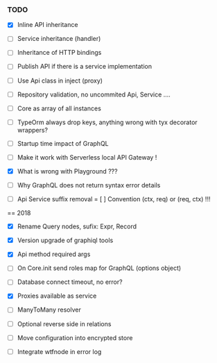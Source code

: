 ### TODO

 - [x] Inline API inheritance
 - [ ] Service inheritance (handler)
 - [ ] Inheritance of HTTP bindings
 - [ ] Publish API if there is a service implementation
 - [ ] Use Api class in inject (proxy)
 - [ ] Repository validation, no uncommited Api, Service ....
 - [ ] Core as array of all instances

 - [ ] TypeOrm always drop keys, anything wrong with tyx decorator wrappers?
 - [ ] Startup time impact of GraphQL
 - [ ] Make it work with Serverless local API Gateway !

 - [x] What is wrong with Playground ???
 - [ ] Why GraphQL does not return syntax error details
 - [ ] Api Service suffix removal
 = [ ] Convention (ctx, req) or (req, ctx) !!!

== 2018

 - [x] Rename Query nodes, sufix: Expr, Record
 - [x] Version upgrade of graphiql tools
 - [x] Api method required args
 - [ ] On Core.init send roles map for GraphQL (options object)
 - [ ] Database connect timeout, no error?
 - [x] Proxies available as service

 - [ ] ManyToMany resolver
 - [ ] Optional reverse side in relations

 - [ ] Move configuration into encrypted store

 - [ ] Integrate wtfnode in error log
 